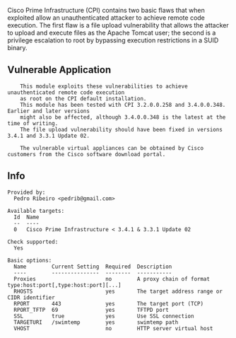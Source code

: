 Cisco Prime Infrastructure (CPI) contains two basic flaws that when exploited allow an unauthenticated attacker to achieve 
remote code execution. The first flaw is a file upload vulnerability that allows the attacker to upload and execute files 
as the Apache Tomcat user; the second is a privilege escalation to root by bypassing execution restrictions in a SUID binary.

## Vulnerable Application

        This module exploits these vulnerabilities to achieve unauthenticated remote code execution
        as root on the CPI default installation.
        This module has been tested with CPI 3.2.0.0.258 and 3.4.0.0.348. Earlier and later versions
        might also be affected, although 3.4.0.0.348 is the latest at the time of writing.
        The file upload vulnerability should have been fixed in versions 3.4.1 and 3.3.1 Update 02.
             
        The vulnerable virtual appliances can be obtained by Cisco customers from the Cisco software download portal.
       
## Info
```
Provided by:
  Pedro Ribeiro <pedrib@gmail.com>

Available targets:
  Id  Name
  --  ----
  0   Cisco Prime Infrastructure < 3.4.1 & 3.3.1 Update 02

Check supported:
  Yes

Basic options:
  Name        Current Setting  Required  Description
  ----        ---------------  --------  -----------
  Proxies                      no        A proxy chain of format type:host:port[,type:host:port][...]
  RHOSTS                       yes       The target address range or CIDR identifier
  RPORT       443              yes       The target port (TCP)
  RPORT_TFTP  69               yes       TFTPD port
  SSL         true             yes       Use SSL connection
  TARGETURI   /swimtemp        yes       swimtemp path
  VHOST                        no        HTTP server virtual host
```
